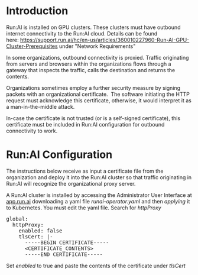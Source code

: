 # Introduction

Run:AI is installed on GPU clusters. These clusters must have outbound internet connectivity to the Run:AI cloud. Details can be found here:&nbsp;<https://support.run.ai/hc/en-us/articles/360010227960-Run-AI-GPU-Cluster-Prerequisites>&nbsp;under "Network Requirements"

In some organizations, outbound connectivity is proxied. Traffic originating from servers and browsers within the organizations flows through a gateway that inspects the traffic, calls the destination and returns the contents.&nbsp;

Organizations sometimes employ a further security measure by&nbsp;signing packets with an organizational certificate.&nbsp; The software initiating the HTTP request must acknowledge this certificate, otherwise, it would interpret it as a man-in-the-middle attack.&nbsp;

In-case the certificate is not trusted (or is a self-signed certificate), this certificate must be included in Run:AI configuration for outbound connectivity to work.

# Run:AI Configuration

The instructions below receive as input a certificate file from the organization and deploy it into the Run:AI cluster so that traffic originating in Run:AI will recognize the organizational proxy server.

<span>A Run:AI cluster is installed by accessing the Administrator User Interface at </span><a href="https://app.run.ai/" rel="noopener" target="_blank">app.run.ai</a><span> downloading a yaml file </span>_runai-operator.yaml&nbsp;_<span>and then </span>_applying_<span> it to Kubernetes. You must edit the yaml file. Search for _httpProxy_</span>

<pre>global:<br/>  httpProxy:<br/>    enabled: false<br/>    tlsCert: |-<br/>      -----BEGIN CERTIFICATE-----<br/>      &lt;CERTIFICATE_CONTENTS&gt;<br/>      -----END CERTIFICATE-----</pre>

Set _enabled_&nbsp;to true and paste the contents of the certificate under _tlsCert_
